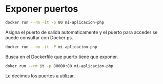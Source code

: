# Exponer puertos

 ```bash
docker run --rm -it -p 80 mi-aplicacion-php 
```
Asigna el puerto de salida automaticamente y el puerto para acceder se puede consultar con Docker ps.  

```bash
docker run --rm -it -P mi-aplicacion-php 
```
Busca en el Dockerfile que puerto tiene que exponer.


```bash
doker run --rm it -p 80000:80 mi-aplicacion-php 
```
Le decimos los puertos a utilizar.



